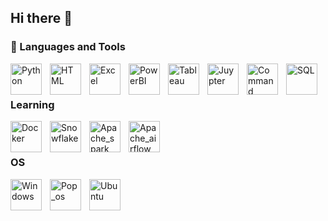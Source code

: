## Hi there 👋
                                                                                                                                   
### 🧰 Languages and Tools

<img align="left" alt="Python" width="50px" style="padding-right:10px;" src="https://cdn.jsdelivr.net/gh/devicons/devicon/icons/python/python-plain.svg" />
<img align="left" alt="HTML" width="50px" style="padding-right:10px;" src="https://cdn.jsdelivr.net/gh/devicons/devicon/icons/html5/html5-plain.svg" />
<img align="left" alt="Excel" width="50px" style="padding-right:10px;" src="https://img.icons8.com/?size=100&id=13654&format=png&color=000000" />
<img align="left" alt="PowerBI" width="50px" style="padding-right:10px;" src="https://img.icons8.com/?size=100&id=Ny0t2MYrJ70p&format=png&color=000000" />
<img align="left" alt="Tableau" width="50px" style="padding-right:10px;" src="https://img.icons8.com/?size=100&id=9Kvi1p1F0tUo&format=png&color=000000" />
<img align="left" alt="Juypter" width="50px" style="padding-right:10px;" src="https://www.vectorlogo.zone/logos/jupyter/jupyter-icon.svg" />
<img align="left" alt="Command" width="50px" style="padding-right:10px;" src="https://img.icons8.com/?size=100&id=19291&format=png&color=000000" />
<img align="left" alt="SQL" width="50px" style="padding-right:10px;" src="https://img.icons8.com/?size=100&id=Lk9yC4HS5r3p&format=png&color=000000" />

<br />

# 

### Learning

<img align="left" alt="Docker" width="50px" style="padding-right:10px;" src="https://img.icons8.com/?size=100&id=22813&format=png&color=000000" />
<img align="left" alt="Snowflake" width="50px" style="padding-right:10px;" src="https://img.icons8.com/?size=100&id=wgC4n5niQXU_&format=png&color=000000" />
<img align="left" alt="Apache_spark" width="50px" style="padding-right:10px;" src="https://upload.wikimedia.org/wikipedia/commons/f/f3/Apache_Spark_logo.svg" />
<img align="left" alt="Apache_airflow" width="50px" style="padding-right:10px;" src="https://github.com/Nick-Doan/Nick-Doan/assets/160164886/39bc2a33-93ff-4a18-98c6-1ef0c2d3e648"
 />
<br />

#

### OS

<img align="left" alt="Windows" width="50px" style="padding-right:10px;" src= "https://img.icons8.com/?size=100&id=108792&format=png&color=000000" />
<img align="left" alt="Pop_os" width="50px" style="padding-right:10px;" src= "https://img.icons8.com/?size=100&id=PKDtxqyKdkxU&format=png&color=000000" />
<img align="left" alt="Ubuntu" width="50px" style="padding-right:10px;" src= "https://img.icons8.com/?size=100&id=jboFV8ZOXgZR&format=png&color=000000" />



<!--

**Nick-Doan/Nick-Doan** is a ✨ _special_ ✨ repository because its `README.md` (this file) appears on your GitHub profile.

Here are some ideas to get you started:

- 🔭 I’m currently working on ...
- 🌱 I’m currently learning ...
- 👯 I’m looking to collaborate on ...
- 🤔 I’m looking for help with ...
- 💬 Ask me about ...
- 📫 How to reach me: ...
- 😄 Pronouns: ...
- ⚡ Fun fact: ...
-->
